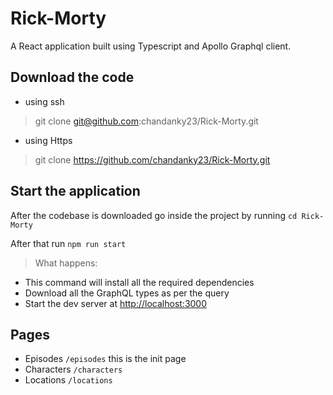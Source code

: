 # Rick-Morty

A React application built using Typescript and Apollo Graphql client.

## Download the code

* using ssh
> git clone git@github.com:chandanky23/Rick-Morty.git
* using Https
> git clone https://github.com/chandanky23/Rick-Morty.git

## Start the application

After the codebase is downloaded go inside the project by running ```cd Rick-Morty```

After that run ``` npm run start ```

> What happens:
* This command will install all the required dependencies
* Download all the GraphQL types as per the query
* Start the dev server at [http://localhost:3000](http://localhost:3000)

## Pages
* Episodes `/episodes` this is the init page
* Characters `/characters`
* Locations `/locations`
